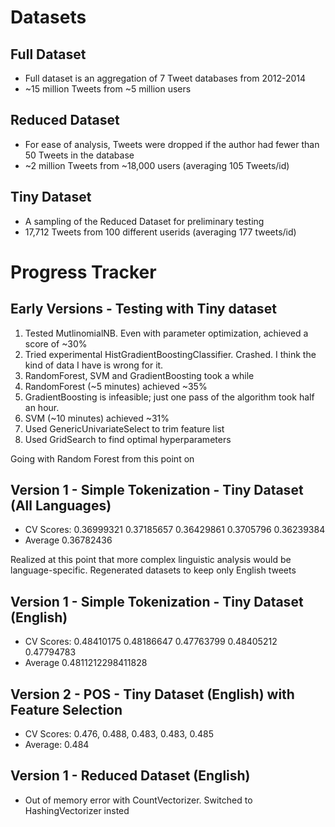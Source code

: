 # Datasets
## Full Dataset
- Full dataset is an aggregation of 7 Tweet databases from 2012-2014
- ~15 million Tweets from ~5 million users

## Reduced Dataset
- For ease of analysis, Tweets were dropped if the author had fewer than 50 Tweets in the database
- ~2 million Tweets from ~18,000 users (averaging 105 Tweets/id)


## Tiny Dataset
- A sampling of the Reduced Dataset for preliminary testing
- 17,712 Tweets from 100 different userids (averaging 177 tweets/id)


# Progress Tracker
## Early Versions - Testing with Tiny dataset
1. Tested MutlinomialNB. Even with parameter optimization, achieved a score of ~30%
1. Tried experimental HistGradientBoostingClassifier. Crashed. I think the kind of data I have is wrong for it.
1. RandomForest, SVM and GradientBoosting took a while
1. RandomForest (~5 minutes) achieved ~35%
1. GradientBoosting is infeasible; just one pass of the algorithm took half an hour.
1. SVM (~10 minutes) achieved ~31%
1. Used GenericUnivariateSelect to trim feature list
1. Used GridSearch to find optimal hyperparameters

Going with Random Forest from this point on

## Version 1 - Simple Tokenization - Tiny Dataset (All Languages)
- CV Scores: 0.36999321 0.37185657 0.36429861 0.3705796  0.36239384
- Average 0.36782436

Realized at this point that more complex linguistic analysis would be language-specific. Regenerated datasets to keep only English tweets

## Version 1 - Simple Tokenization - Tiny Dataset (English)
- CV Scores: 0.48410175 0.48186647 0.47763799 0.48405212 0.47794783
- Average 0.4811212298411828

## Version 2 - POS - Tiny Dataset (English) with Feature Selection
- CV Scores: 0.476, 0.488, 0.483, 0.483, 0.485
- Average: 0.484

## Version 1 - Reduced Dataset (English)
- Out of memory error with CountVectorizer. Switched to HashingVectorizer insted
